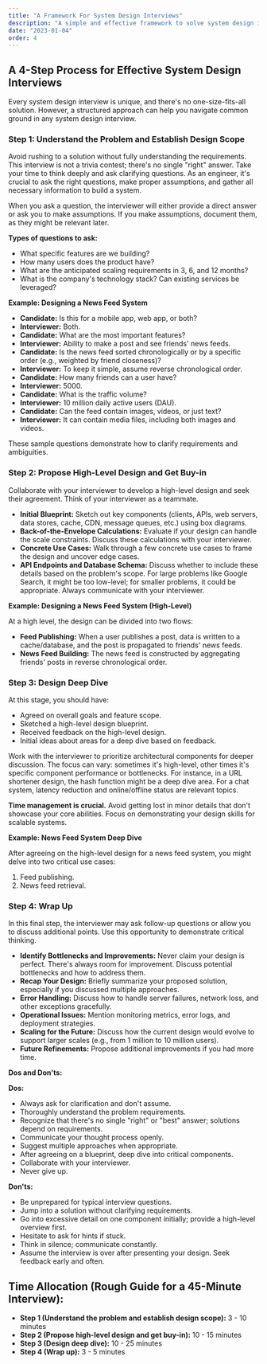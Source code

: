 ```yaml
---
title: "A Framework For System Design Interviews"
description: "A simple and effective framework to solve system design interview problems."
date: "2023-01-04"
order: 4
---
```


## A 4-Step Process for Effective System Design Interviews

Every system design interview is unique, and there's no one-size-fits-all solution. However, a structured approach can help you navigate common ground in any system design interview.

### Step 1: Understand the Problem and Establish Design Scope

Avoid rushing to a solution without fully understanding the requirements. This interview is not a trivia contest; there's no single "right" answer. Take your time to think deeply and ask clarifying questions. As an engineer, it's crucial to ask the right questions, make proper assumptions, and gather all necessary information to build a system.

When you ask a question, the interviewer will either provide a direct answer or ask you to make assumptions. If you make assumptions, document them, as they might be relevant later.

**Types of questions to ask:**
*   What specific features are we building?
*   How many users does the product have?
*   What are the anticipated scaling requirements in 3, 6, and 12 months?
*   What is the company's technology stack? Can existing services be leveraged?

**Example: Designing a News Feed System**

*   **Candidate:** Is this for a mobile app, web app, or both?
*   **Interviewer:** Both.
*   **Candidate:** What are the most important features?
*   **Interviewer:** Ability to make a post and see friends' news feeds.
*   **Candidate:** Is the news feed sorted chronologically or by a specific order (e.g., weighted by friend closeness)?
*   **Interviewer:** To keep it simple, assume reverse chronological order.
*   **Candidate:** How many friends can a user have?
*   **Interviewer:** 5000.
*   **Candidate:** What is the traffic volume?
*   **Interviewer:** 10 million daily active users (DAU).
*   **Candidate:** Can the feed contain images, videos, or just text?
*   **Interviewer:** It can contain media files, including both images and videos.

These sample questions demonstrate how to clarify requirements and ambiguities.

### Step 2: Propose High-Level Design and Get Buy-in

Collaborate with your interviewer to develop a high-level design and seek their agreement. Think of your interviewer as a teammate.

*   **Initial Blueprint:** Sketch out key components (clients, APIs, web servers, data stores, cache, CDN, message queues, etc.) using box diagrams.
*   **Back-of-the-Envelope Calculations:** Evaluate if your design can handle the scale constraints. Discuss these calculations with your interviewer.
*   **Concrete Use Cases:** Walk through a few concrete use cases to frame the design and uncover edge cases.
*   **API Endpoints and Database Schema:** Discuss whether to include these details based on the problem's scope. For large problems like Google Search, it might be too low-level; for smaller problems, it could be appropriate. Always communicate with your interviewer.

**Example: Designing a News Feed System (High-Level)**

At a high level, the design can be divided into two flows:

*   **Feed Publishing:** When a user publishes a post, data is written to a cache/database, and the post is propagated to friends' news feeds.
*   **News Feed Building:** The news feed is constructed by aggregating friends' posts in reverse chronological order.

### Step 3: Design Deep Dive

At this stage, you should have:
*   Agreed on overall goals and feature scope.
*   Sketched a high-level design blueprint.
*   Received feedback on the high-level design.
*   Initial ideas about areas for a deep dive based on feedback.

Work with the interviewer to prioritize architectural components for deeper discussion. The focus can vary: sometimes it's high-level, other times it's specific component performance or bottlenecks. For instance, in a URL shortener design, the hash function might be a deep dive area. For a chat system, latency reduction and online/offline status are relevant topics.

**Time management is crucial.** Avoid getting lost in minor details that don't showcase your core abilities. Focus on demonstrating your design skills for scalable systems.

**Example: News Feed System Deep Dive**

After agreeing on the high-level design for a news feed system, you might delve into two critical use cases:

1.  Feed publishing.
2.  News feed retrieval.

### Step 4: Wrap Up

In this final step, the interviewer may ask follow-up questions or allow you to discuss additional points. Use this opportunity to demonstrate critical thinking.

*   **Identify Bottlenecks and Improvements:** Never claim your design is perfect. There's always room for improvement. Discuss potential bottlenecks and how to address them.
*   **Recap Your Design:** Briefly summarize your proposed solution, especially if you discussed multiple approaches.
*   **Error Handling:** Discuss how to handle server failures, network loss, and other exceptions gracefully.
*   **Operational Issues:** Mention monitoring metrics, error logs, and deployment strategies.
*   **Scaling for the Future:** Discuss how the current design would evolve to support larger scales (e.g., from 1 million to 10 million users).
*   **Future Refinements:** Propose additional improvements if you had more time.

**Dos and Don'ts:**

**Dos:**
*   Always ask for clarification and don't assume.
*   Thoroughly understand the problem requirements.
*   Recognize that there's no single "right" or "best" answer; solutions depend on requirements.
*   Communicate your thought process openly.
*   Suggest multiple approaches when appropriate.
*   After agreeing on a blueprint, deep dive into critical components.
*   Collaborate with your interviewer.
*   Never give up.

**Don'ts:**
*   Be unprepared for typical interview questions.
*   Jump into a solution without clarifying requirements.
*   Go into excessive detail on one component initially; provide a high-level overview first.
*   Hesitate to ask for hints if stuck.
*   Think in silence; communicate constantly.
*   Assume the interview is over after presenting your design. Seek feedback early and often.

## Time Allocation (Rough Guide for a 45-Minute Interview):

*   **Step 1 (Understand the problem and establish design scope):** 3 - 10 minutes
*   **Step 2 (Propose high-level design and get buy-in):** 10 - 15 minutes
*   **Step 3 (Design deep dive):** 10 - 25 minutes
*   **Step 4 (Wrap up):** 3 - 5 minutes 